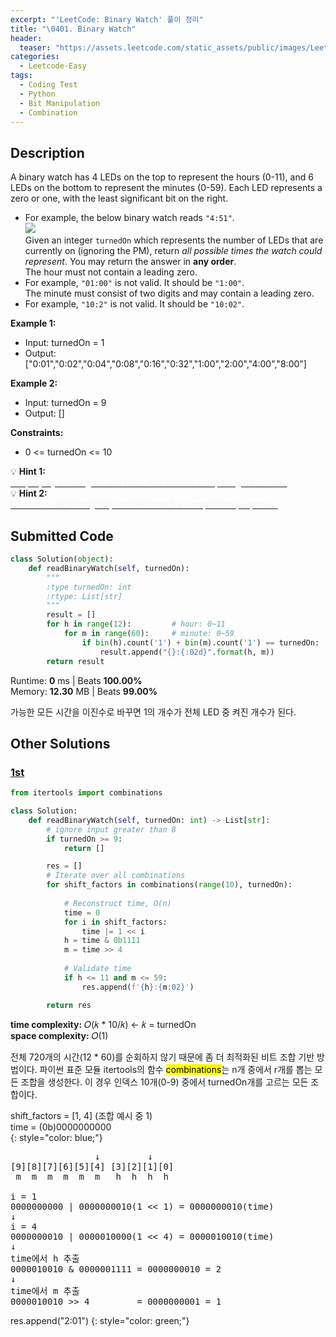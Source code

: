 ```yaml
---
excerpt: "'LeetCode: Binary Watch' 풀이 정리"
title: "\0401. Binary Watch"
header:
  teaser: "https://assets.leetcode.com/static_assets/public/images/LeetCode_Sharing.png"
categories:
  - Leetcode-Easy
tags:
  - Coding Test
  - Python
  - Bit Manipulation
  - Combination
---
```


## <i class="fa-solid fa-file-lines"></i> Description

A binary watch has 4 LEDs on the top to represent the hours (0-11), and 6 LEDs on the bottom to represent the minutes (0-59). Each LED represents a zero or one, with the least significant bit on the right.

- For example, the below binary watch reads `"4:51"`.   
![](https://assets.leetcode.com/uploads/2021/04/08/binarywatch.jpg)     
Given an integer `turnedOn` which represents the number of LEDs that are currently on (ignoring the PM), return *all possible times the watch could represent*. You may return the answer in **any order**.   
The hour must not contain a leading zero.
- For example, `"01:00"` is not valid. It should be `"1:00"`.   
The minute must consist of two digits and may contain a leading zero.
- For example, `"10:2"` is not valid. It should be `"10:02"`.

**Example 1:**

- Input: turnedOn = 1
- Output: ["0:01","0:02","0:04","0:08","0:16","0:32","1:00","2:00","4:00","8:00"]

**Example 2:**

- Input: turnedOn = 9
- Output: []

**Constraints:**

- 0 <= turnedOn <= 10

💡 **Hint 1:**   
<u><span style="color:#F5F5F5">Simplify by seeking for solutions that involve comparing bit counts.</span></u>   
💡 **Hint 2:**   
<u><span style="color:#F5F5F5">Consider calculating all possible times for comparison purposes.</span></u>

## <i class="fa-solid fa-cloud-arrow-up"></i> Submitted Code

```python
class Solution(object):
    def readBinaryWatch(self, turnedOn):
        """
        :type turnedOn: int
        :rtype: List[str]
        """
        result = []
        for h in range(12):         # hour: 0~11
            for m in range(60):     # minute: 0~59
                if bin(h).count('1') + bin(m).count('1') == turnedOn:
                    result.append("{}:{:02d}".format(h, m))
        return result
```
<i class="fa-solid fa-clock"></i> Runtime: **0** ms \| Beats **100.00%**    
<i class="fa-solid fa-memory"></i> Memory: **12.30** MB \| Beats **99.00%**

가능한 모든 시간을 이진수로 바꾸면 1의 개수가 전체 LED 중 켜진 개수가 된다.

## <i class="fa-solid fa-flask"></i> Other Solutions

### <a href="https://leetcode.com/problems/binary-watch/solutions/6729124/python-optimal-solution-beats-100-by-yun-4kg5/" target="_blank">1st</a>

```python
from itertools import combinations

class Solution:
    def readBinaryWatch(self, turnedOn: int) -> List[str]:
        # ignore input greater than 8
        if turnedOn >= 9:
            return []

        res = []
        # Iterate over all combinations
        for shift_factors in combinations(range(10), turnedOn):
            
            # Reconstruct time, O(n)
            time = 0
            for i in shift_factors:
                time |= 1 << i
            h = time & 0b1111
            m = time >> 4
            
            # Validate time
            if h <= 11 and m <= 59:
                res.append(f'{h}:{m:02}')

        return res
```
<i class="fa-solid fa-clock"></i> **time complexity:** 𝑂(𝑘 \* 10/𝑘) ← 𝑘 = turnedOn   
<i class="fa-solid fa-memory"></i> **space complexity:** 𝑂(1)           

전체 720개의 시간(12 \* 60)를 순회하지 않기 때문에 좀 더 최적화된 비트 조합 기반 방법이다. 파이썬 표준 모듈 itertools의 함수 <mark>combinations</mark>는 n개 중에서 r개를 뽑는 모든 조합을 생성한다. 이 경우 인덱스 10개(0-9) 중에서 turnedOn개를 고르는 모든 조합이다.

shift_factors = [1, 4] (조합 예시 중 1)   
time = (0b)0000000000   
{: style="color: blue;"}
<pre>
                ↓         ↓
[9][8][7][6][5][4] [3][2][1][0]
 m  m  m  m  m  m   h  h  h  h

i = 1
0000000000 | 0000000010(1 << 1) = 0000000010(time)
↓
i = 4
0000000010 | 0000010000(1 << 4) = 0000010010(time)
↓
time에서 h 추출
0000010010 & 0000001111 = 0000000010 = 2
↓
time에서 m 추출
0000010010 >> 4         = 0000000001 = 1
</pre>

res.append("2:01")
{: style="color: green;"}